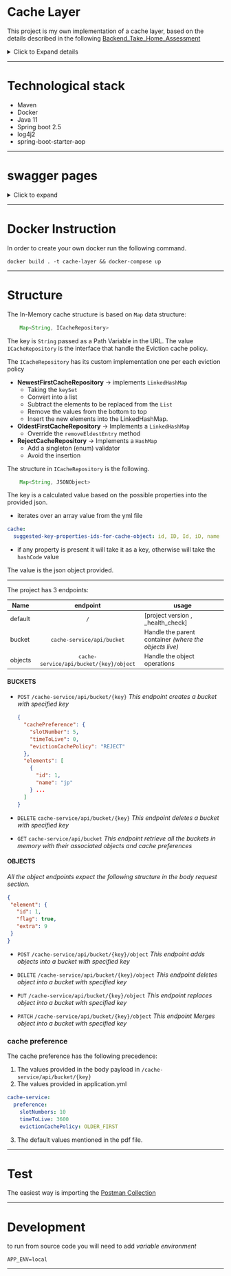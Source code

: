 Cache Layer
===

This project is my own implementation of a cache layer, based on the details described in the
following [Backend_Take_Home_Assessment](Backend_Take_Home_Assessment.pdf)

<details>
<summary> Click to Expand details </summary>

> Your task is to create an in-memory cache with a REST interface.
> This cache will store JSON objects (strings) in the server’s memory that can be accessed via the API.
> For simplicity the server is single-threaded. The cache accepts the following configuration parameters:

* **Number of slots (int, default 10,000)**:

      Maximum number of objects to be stored simultaneously in the server’s memory.
      If the server runs out of slots it will behave according to the **Eviction Policy setting**

* **Time-To-Live (int, default: 3600 secs):**

      Object’s default time-to-live value in seconds if no TTL is specified as part
      of a write request. If TTL is set to 0 that means store indefinitely (until an explicit DELETE request)

* **Eviction Policy (enum, default: REJECT):**

      This indicates what to do when the cache runs out of slots. The following options are:

        ○ OLDEST_FIRST: If there are no slots available the cache will evict the oldest active object and store the new object in its place 
        ○ NEWEST_FIRST: If there are no slots available the cache will evict the newest active object first and store the new object in its place 
        ○ REJECT: When the cache runs out of storage it just reject the store request

> The REST API will support the following operations:


● **GET /object/{key}**

    ○ This will return the object stored at {key} if the object is not expired. 
        ○ Returns 
                  ■ 200: If the object is found and not-expired 
                  ■ 404: If the object is not found or expired 

● **POST or PUT /object/{key}?ttl={ttl}**

    ○ This will insert the {object} provided in the body of the request into a slot in memory at {key}. If {ttl} is not specified it will use server’s default TTL from the config, if ttl=0 it means store indefinitely 
        ○ Returns
                  ■ 200: If the server was able to store the object 
                  ■ 507: If the server has no storage 

● **DELETE /object/{key}**

    ○ This will delete the object stored at slot {key} 
        ○ Returns 
                  ■ 200: If the object at {key} was found and removed 
                  ■ 404: If the object at {key} was not found or expired

</details>

---

Technological stack
===

* Maven
* Docker
* Java 11
* Spring boot 2.5
* log4j2
* spring-boot-starter-aop

---

swagger pages
====

<details>
  <summary> Click to expand </summary>

> * http://localhost:8080/v2/api-docs

> * http://localhost:8080/swagger-ui.html

![alt text](localhost_8080_swagger-ui.html.png "Swagger Page")
</details>

---

Docker Instruction
===
In order to create your own docker run the following command.

```shell
docker build . -t cache-layer && docker-compose up
```

---
Structure
===

The In-Memory cache structure is based on `Map` data structure:

```java
    Map<String, ICacheRepository>
```
The key is `String` passed as a Path Variable in the URL.
The value `ICacheRepository` is the interface that handle the Eviction cache policy.

The `ICacheRepository` has its custom implementation one per each eviction policy  
* **NewestFirstCacheRepository** -> implements `LinkedHashMap` 
  * Taking the `keySet` 
  * Convert into a list 
  * Subtract the elements to be replaced from the `List`
  * Remove the values from the bottom to top
  * Insert the new elements into the LinkedHashMap.
* **OldestFirstCacheRepository** -> Implements a `LinkedHashMap`
  * Override the `removeEldestEntry` method
* **RejectCacheRepository** -> Implements a `HashMap`
  * Add a singleton (enum) validator
  * Avoid the insertion

The structure in `ICacheRepository` is the following.
```java
    Map<String, JSONObject>
```
The key is a calculated value based on the possible properties into the provided json.
   * iterates over an array value from the yml file
  ```yaml
  cache:
    suggested-key-properties-ids-for-cache-object: id, ID, Id, iD, name
  ```
* if any property is present it will take it as a key, otherwise will take the `hashCode` value

The value is the json object provided.

---

The project has 3 endpoints:

| Name        | endpoint                                |usage  |
| ------------|:---------------------------------------:| -----|
| default     | `/`                                     | [project version , _health_check] |
| bucket      | `cache-service/api/bucket`              | Handle the parent container _(where the objects live)_  |
| objects     | `cache-service/api/bucket/{key}/object` | Handle the object operations |

#### BUCKETS

* `POST` `/cache-service/api/bucket/{key}`
  _This endpoint creates a bucket with specified key_
  ```json
  {
    "cachePreference": {
      "slotNumber": 5,
      "timeToLive": 0,
      "evictionCachePolicy": "REJECT"
    },
    "elements": [
      {
        "id": 1,
        "name": "jp"
      } ...
    ]
  }
  ```
* `DELETE` `cache-service/api/bucket/{key}`
  _This endpoint deletes a bucket with specified key_

* `GET` `cache-service/api/bucket`
  _This endpoint retrieve all the buckets in memory with their associated objects and cache preferences_

#### OBJECTS

_All the object endpoints expect the following structure in the body request section._

   ```json
  {
    "element": {
      "id": 1,
      "flag": true,
      "extra": 9
    }
}
   ```

* `POST` `/cache-service/api/bucket/{key}/object`
  _This endpoint adds objects into a bucket with specified key_

* `DELETE` `/cache-service/api/bucket/{key}/object`
  _This endpoint deletes object into a bucket with specified key_

* `PUT` `/cache-service/api/bucket/{key}/object`
  _This endpoint replaces object into a bucket with specified key_

* `PATCH` `/cache-service/api/bucket/{key}/object`
  _This endpoint Merges object into a bucket with specified key_


### cache preference
The cache preference has the following precedence:
1. The values provided in the body payload in `/cache-service/api/bucket/{key}`
2. The values provided in application.yml
  ```yaml
cache-service:
    preference:
      slotNumbers: 10
      timeToLive: 3600
      evictionCachePolicy: OLDER_FIRST
  ```
3. The default values mentioned in the pdf file.

---
Test
===
The easiest way is importing the [Postman Collection ](Postman-Collection/Cache-API.postman_collection.json)

---
Development
===
to run from source code you will need to add _variable environment_

```
APP_ENV=local
```

---